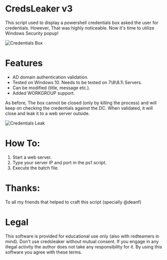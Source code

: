 # CredsLeaker v3
This script used to display a powershell credentials box asked the user for credentials.
However,
That was highly noticeable. Now it's time to utilize Windows Security popup!

![Credentials Box](https://raw.githubusercontent.com/Dviros/CredsLeaker/master/Screens/New_Box.png)

# Features
- AD domain authentication validation.
- Tested on Windows 10. Needs to be tested on 7\8\8.1\ Servers.
- Can be modified (title, message etc.).
- Added WORKGROUP support.

As before,
The box cannot be closed (only by killing the process) and will keep on checking the credentials against the DC.
When validated, it will close and leak it to a web server outside.

![Credentials Leak](https://raw.githubusercontent.com/Dviros/CredsLeaker/master/Screens/Leak.png)

# How To:
1. Start a web server.
2. Type your server IP and port in the ps1 script.
3. Execute the batch file.

# Thanks:
To all my friends that helped to craft this script (specially @deanf)



# Legal
This software is provided for educational use only (also with redteamers in mind). Don't use credsleaker without mutual consent. If you engage in any illegal activity the author does not take any responsibility for it. By using this software you agree with these terms.

